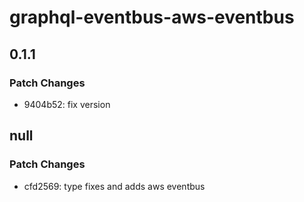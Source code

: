 # graphql-eventbus-aws-eventbus

## 0.1.1

### Patch Changes

- 9404b52: fix version

## null

### Patch Changes

- cfd2569: type fixes and adds aws eventbus
